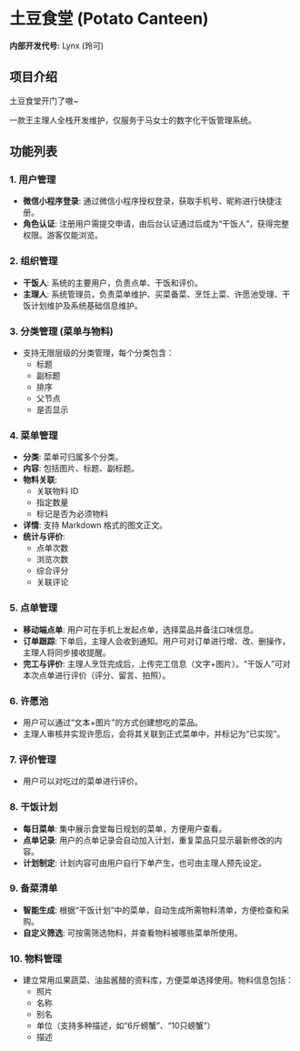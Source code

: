 # 土豆食堂 (Potato Canteen)

**内部开发代号:** Lynx (玲可)

## 项目介绍

土豆食堂开门了嗷~

一款王主理人全栈开发维护，仅服务于马女士的数字化干饭管理系统。

## 功能列表

### 1. 用户管理
- **微信小程序登录**: 通过微信小程序授权登录，获取手机号、昵称进行快捷注册。
- **角色认证**: 注册用户需提交申请，由后台认证通过后成为“干饭人”，获得完整权限。游客仅能浏览。

### 2. 组织管理
- **干饭人**: 系统的主要用户，负责点单、干饭和评价。
- **主理人**: 系统管理员，负责菜单维护、买菜备菜、烹饪上菜、许愿池受理、干饭计划维护及系统基础信息维护。

### 3. 分类管理 (菜单与物料)
- 支持无限层级的分类管理，每个分类包含：
  - 标题
  - 副标题
  - 排序
  - 父节点
  - 是否显示

### 4. 菜单管理
- **分类**: 菜单可归属多个分类。
- **内容**: 包括图片、标题、副标题。
- **物料关联**:
  - 关联物料 ID
  - 指定数量
  - 标记是否为必须物料
- **详情**: 支持 Markdown 格式的图文正文。
- **统计与评价**:
  - 点单次数
  - 浏览次数
  - 综合评分
  - 关联评论

### 5. 点单管理
- **移动端点单**: 用户可在手机上发起点单，选择菜品并备注口味信息。
- **订单跟踪**: 下单后，主理人会收到通知。用户可对订单进行增、改、删操作，主理人将同步接收提醒。
- **完工与评价**: 主理人烹饪完成后，上传完工信息（文字+图片）。“干饭人”可对本次点单进行评价（评分、留言、拍照）。

### 6. 许愿池
- 用户可以通过“文本+图片”的方式创建想吃的菜品。
- 主理人审核并实现许愿后，会将其关联到正式菜单中，并标记为“已实现”。

### 7. 评价管理
- 用户可以对吃过的菜单进行评价。

### 8. 干饭计划
- **每日菜单**: 集中展示食堂每日规划的菜单，方便用户查看。
- **点单记录**: 用户的点单记录会自动加入计划，重复菜品只显示最新修改的内容。
- **计划制定**: 计划内容可由用户自行下单产生，也可由主理人预先设定。

### 9. 备菜清单
- **智能生成**: 根据“干饭计划”中的菜单，自动生成所需物料清单，方便检查和采购。
- **自定义筛选**: 可按需筛选物料，并查看物料被哪些菜单所使用。

### 10. 物料管理
- 建立常用瓜果蔬菜、油盐酱醋的资料库，方便菜单选择使用。物料信息包括：
  - 照片
  - 名称
  - 别名
  - 单位（支持多种描述，如“6斤螃蟹”、“10只螃蟹”）
  - 描述

